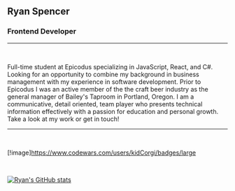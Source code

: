 ## Ryan Spencer

### Frontend Developer

---

<br/>

Full-time student at Epicodus specializing in JavaScript, React, and C#. Looking for an opportunity to combine my background in business management with my experience in software development. Prior to Epicodus I was an active member of the the craft beer industry as the general manager of Bailey's Taproom in Portland, Oregon. I am a communicative, detail oriented, team player who presents technical information effectively with a passion for education and personal growth. Take a look at my work or get in touch!

---
<br/>

[!image]https://www.codewars.com/users/kidCorgi/badges/large

<br/>

[![Ryan's GitHub stats](https://github-readme-stats.vercel.app/api?username=ryan-spencer1220)](https://github.com/ryan-spencer1220/github-readme-stats)

<br/>
